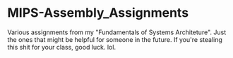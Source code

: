 # MIPS-Assembly_Assignments
Various assignments from my "Fundamentals of Systems Architeture". 
Just the ones that might be helpful for someone in the future.
If you're stealing this shit for your class, good luck. lol.
